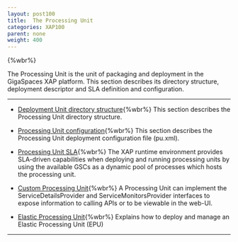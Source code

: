 ```yaml
---
layout: post100
title:  The Processing Unit
categories: XAP100
parent: none
weight: 400
---
```


{%wbr%}

The Processing Unit is the unit of packaging and deployment in the GigaSpaces XAP platform. This section describes its directory structure, deployment descriptor and SLA definition and configuration.



<hr/>

- [Deployment Unit directory structure](./the-processing-unit-structure-and-configuration.html){%wbr%}
This section describes the Processing Unit directory structure.

- [Processing Unit configuration](./configuring-processing-unit-elements.html){%wbr%}
This section describes the Processing Unit deployment configuration file (pu.xml).

- [Processing Unit SLA](./configuring-the-processing-unit-sla.html){%wbr%}
The XAP runtime environment provides SLA-driven capabilities when deploying and running processing units by using the available GSCs as a dynamic pool of processes which hosts the processing unit.

- [Custom Processing Unit](./custom-processing-unit-details-and-monitors.html){%wbr%}
A Processing Unit can implement the ServiceDetailsProvider and ServiceMonitorsProvider interfaces to expose information to calling APIs or to be viewable in the web-UI.

- [Elastic Processing Unit](./elastic-processing-unit.html){%wbr%}
Explains how to deploy and manage an Elastic Processing Unit (EPU)


<hr/>



